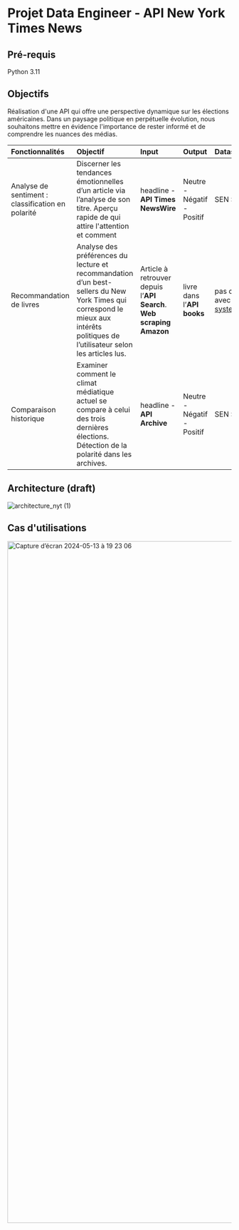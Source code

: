 # Projet Data Engineer - API New York Times News
## Pré-requis
Python 3.11

## Objectifs
Réalisation d'une API qui offre une perspective dynamique sur les élections américaines.
Dans un paysage politique en perpétuelle évolution, nous souhaitons mettre en évidence l'importance de rester informé et de comprendre les nuances des médias.


| Fonctionnalités | Objectif |  Input | Output | Dataset|
| :-------------- |:---------|:-------|:-------|:-------|
|Analyse de sentiment : classification en polarité | Discerner les tendances émotionnelles dʼun article via lʼanalyse de son titre. Aperçu rapide de qui attire l'attention et comment | headline - **API Times NewsWire** | Neutre - Négatif - Positif | SEN : Sentiment analysis of Entities in News headlines :https://zenodo.org/records/5211931 |
|Recommandation de livres | Analyse des préférences du lecture et recommandation dʼun best-sellers du New York Times qui correspond le mieux aux intérêts politiques de lʼutilisateur selon les articles lus. |  Article à retrouver depuis lʼ**API Search**. **Web scraping Amazon** | livre dans lʼ**API books** | pas de données de validation: aucune données article - livre n'existe et il n'y a pas la possibilité de valider le model à postériori avec l'expérience utilisateur. https://www.evidentlyai.com/ranking-metrics/evaluating-recommender-systems#:~:text=You%20can%20use%20predictive%20metrics,novelty%2C%20or%20diversity%20of%20recommendations.
| Comparaison historique | Examiner comment le climat médiatique actuel se compare à celui des trois dernières élections. Détection de la polarité dans les archives. | headline - **API Archive** | Neutre - Négatif - Positif |  SEN : Sentiment analysis of Entities in News headlines :https://zenodo.org/records/5211931 |

## Architecture (draft)
![architecture_nyt (1)](https://github.com/Linenlp/nyt_news/assets/40054464/da52c303-0766-487d-af10-9d94b81dc4fe)

## Cas d'utilisations 
<img width="1530" alt="Capture d’écran 2024-05-13 à 19 23 06" src="https://github.com/Linenlp/nyt_news/assets/168664836/875c1ff9-5b40-4fe5-ab7c-646e890b8de4">
